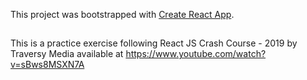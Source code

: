 This project was bootstrapped with [Create React App](https://github.com/facebook/create-react-app).

## 
This is a practice exercise following React JS Crash Course - 2019 by Traversy Media available at https://www.youtube.com/watch?v=sBws8MSXN7A
